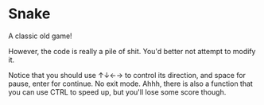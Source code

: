 # Snake
A classic old game!

However, the code is really a pile of shit. You'd better not attempt to modify it.

Notice that you should use ↑↓←→ to control its direction, and space for pause, enter for continue. No exit mode. Ahhh, there is also a function that you can use CTRL to speed up, but you'll lose some score though.
